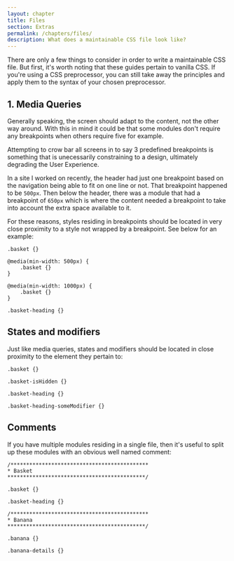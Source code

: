 ```yaml
---
layout: chapter
title: Files
section: Extras
permalink: /chapters/files/
description: What does a maintainable CSS file look like?
---
```


There are only a few things to consider in order to write a maintainable CSS file. But first, it's worth noting that these guides pertain to vanilla CSS. If you're using a CSS preprocessor, you can still take away the principles and apply them to the syntax of your chosen preprocessor.

## 1. Media Queries

Generally speaking, the screen should adapt to the content, not the other way around. With this in mind it could be that some modules don't require any breakpoints when others require five for example. 

Attempting to crow bar all screens in to say 3 predefined breakpoints is something that is unecessarily constraining to a design, ultimately degrading the User Experience.

In a site I worked on recently, the header had just one breakpoint based on the navigation being able to fit on one line or not. That breakpoint happened to be `500px`. Then below the header, there was a module that had a breakpoint of `650px` which is where the content needed a breakpoint to take into account the extra space available to it.

For these reasons, styles residing in breakpoints should be located in very close proximity to a style not wrapped by a breakpoint. See below for an example:

	.basket {}

	@media(min-width: 500px) {
		.basket {}
	}

	@media(min-width: 1000px) {
		.basket {}
	}

	.basket-heading {}

## States and modifiers

Just like media queries, states and modifiers should be located in close proximity to the element they pertain to:

	.basket {}

	.basket-isHidden {}

	.basket-heading {}

	.basket-heading-someModifier {}

## Comments

If you have multiple modules residing in a single file, then it's useful to split up these modules with an obvious well named comment:
	
	/********************************************
	* Basket
	********************************************/

	.basket {}

	.basket-heading {}

	/********************************************
	* Banana
	********************************************/

	.banana {}

	.banana-details {}